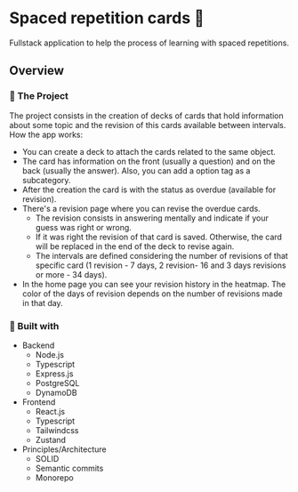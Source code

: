 # Spaced repetition cards :flower_playing_cards:
Fullstack application to help the process of learning with spaced repetitions.

## Overview
### :scroll: The Project 
The project consists in the creation of decks of cards that hold information about some topic and the revision of this cards available between intervals.
How the app works:
- You can create a deck to attach the cards related to the same object. 
- The card has information on the front (usually a question) and on the back (usually the answer). Also, you can add a option tag as a subcategory.
- After the creation the card is with the status as overdue (available for revision).
- There's a revision page where you can revise the overdue cards.
  - The revision consists in answering mentally and indicate if your guess was right or wrong.
  - If it was right the revision of that card is saved. Otherwise, the card will be replaced in the end of the deck to revise again.
  - The intervals are defined considering the number of revisions of that specific card (1 revision - 7 days, 2  revision- 16 and 3 days revisions or more - 34 days).
- In the home page you can see your revision history in the heatmap. The color of the days of revision depends on the number of revisions made in that day.


### :wrench: Built with
- Backend
  - Node.js
  - Typescript
  - Express.js
  - PostgreSQL
  - DynamoDB
- Frontend
  - React.js
  - Typescript
  - Tailwindcss
  - Zustand
- Principles/Architecture
  - SOLID
  - Semantic commits
  - Monorepo

